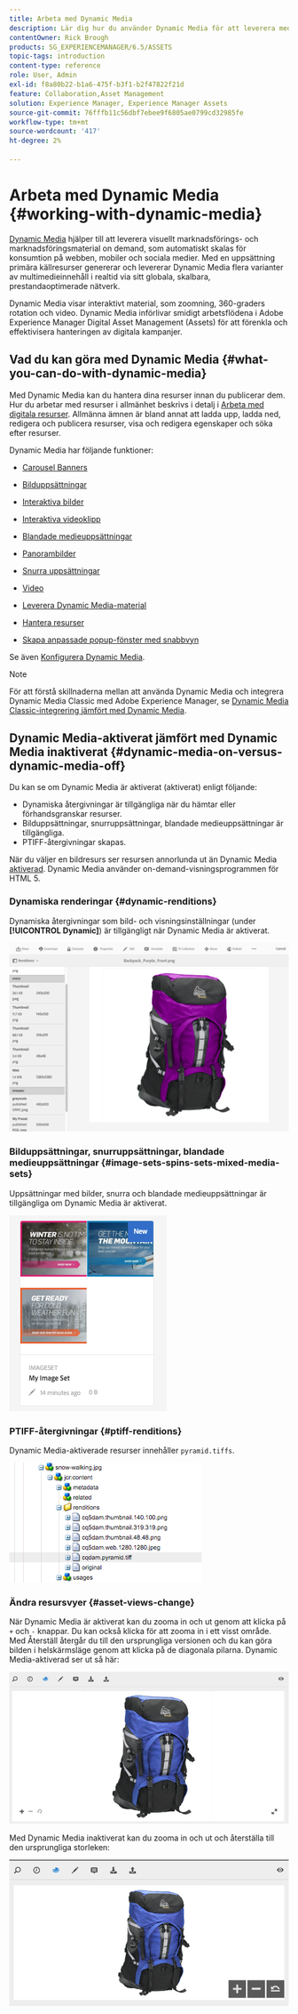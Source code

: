 ```yaml
---
title: Arbeta med Dynamic Media
description: Lär dig hur du använder Dynamic Media för att leverera mediefiler för webben, mobiler och sociala medier.
contentOwner: Rick Brough
products: SG_EXPERIENCEMANAGER/6.5/ASSETS
topic-tags: introduction
content-type: reference
role: User, Admin
exl-id: f8a80b22-b1a6-475f-b3f1-b2f47822f21d
feature: Collaboration,Asset Management
solution: Experience Manager, Experience Manager Assets
source-git-commit: 76fffb11c56dbf7ebee9f6805ae0799cd32985fe
workflow-type: tm+mt
source-wordcount: '417'
ht-degree: 2%

---
```


# Arbeta med Dynamic Media {#working-with-dynamic-media}

[Dynamic Media](https://business.adobe.com/products/experience-manager/assets/dynamic-media.html) hjälper till att leverera visuellt marknadsförings- och marknadsföringsmaterial on demand, som automatiskt skalas för konsumtion på webben, mobiler och sociala medier. Med en uppsättning primära källresurser genererar och levererar Dynamic Media flera varianter av multimedieinnehåll i realtid via sitt globala, skalbara, prestandaoptimerade nätverk.

Dynamic Media visar interaktivt material, som zoomning, 360-graders rotation och video. Dynamic Media införlivar smidigt arbetsflödena i Adobe Experience Manager Digital Asset Management (Assets) för att förenkla och effektivisera hanteringen av digitala kampanjer.

<!-- >ARTICLE IS MISSING. GIVES 404 [!NOTE]
>
>A Community article is available on [Working with Adobe Experience Manager and Dynamic Media](https://helpx.adobe.com/experience-manager/using/aem_dynamic_media.html). -->

## Vad du kan göra med Dynamic Media {#what-you-can-do-with-dynamic-media}

Med Dynamic Media kan du hantera dina resurser innan du publicerar dem. Hur du arbetar med resurser i allmänhet beskrivs i detalj i [Arbeta med digitala resurser](manage-assets.md). Allmänna ämnen är bland annat att ladda upp, ladda ned, redigera och publicera resurser, visa och redigera egenskaper och söka efter resurser.

Dynamic Media har följande funktioner:

* [Carousel Banners](carousel-banners.md)
* [Bilduppsättningar](image-sets.md)
* [Interaktiva bilder](interactive-images.md)
* [Interaktiva videoklipp](interactive-videos.md)
* [Blandade medieuppsättningar](mixed-media-sets.md)
* [Panorambilder](panoramic-images.md)

* [Snurra uppsättningar](spin-sets.md)
* [Video](video.md)
* [Leverera Dynamic Media-material](delivering-dynamic-media-assets.md)
* [Hantera resurser](managing-assets.md)
* [Skapa anpassade popup-fönster med snabbvyn](custom-pop-ups.md)

Se även [Konfigurera Dynamic Media](administering-dynamic-media.md).

>[!NOTE]
>
>För att förstå skillnaderna mellan att använda Dynamic Media och integrera Dynamic Media Classic med Adobe Experience Manager, se [Dynamic Media Classic-integrering jämfört med Dynamic Media](/help/sites-administering/scene7.md#aem-scene-integration-versus-dynamic-media).

## Dynamic Media-aktiverat jämfört med Dynamic Media inaktiverat {#dynamic-media-on-versus-dynamic-media-off}

Du kan se om Dynamic Media är aktiverat (aktiverat) enligt följande:

* Dynamiska återgivningar är tillgängliga när du hämtar eller förhandsgranskar resurser.
* Bilduppsättningar, snurruppsättningar, blandade medieuppsättningar är tillgängliga.
* PTIFF-återgivningar skapas.

När du väljer en bildresurs ser resursen annorlunda ut än Dynamic Media [aktiverad](config-dynamic.md#enabling-dynamic-media). Dynamic Media använder on-demand-visningsprogrammen för HTML 5.

### Dynamiska renderingar {#dynamic-renditions}

Dynamiska återgivningar som bild- och visningsinställningar (under **[!UICONTROL Dynamic]**) är tillgängligt när Dynamic Media är aktiverat.

![chlimage_1-358](assets/chlimage_1-358.png)

### Bilduppsättningar, snurruppsättningar, blandade medieuppsättningar {#image-sets-spins-sets-mixed-media-sets}

Uppsättningar med bilder, snurra och blandade medieuppsättningar är tillgängliga om Dynamic Media är aktiverat.

![chlimage_1-359](assets/chlimage_1-359.png)

### PTIFF-återgivningar {#ptiff-renditions}

Dynamic Media-aktiverade resurser innehåller `pyramid.tiffs`.

![chlimage_1-360](assets/chlimage_1-360.png)

### Ändra resursvyer {#asset-views-change}

När Dynamic Media är aktiverat kan du zooma in och ut genom att klicka på `+` och `-` knappar. Du kan också klicka för att zooma in i ett visst område. Med Återställ återgår du till den ursprungliga versionen och du kan göra bilden i helskärmsläge genom att klicka på de diagonala pilarna. Dynamic Media-aktiverad ser ut så här:

![chlimage_1-361](assets/chlimage_1-361.png)

Med Dynamic Media inaktiverat kan du zooma in och ut och återställa till den ursprungliga storleken:

![chlimage_1-362](assets/chlimage_1-362.png)
